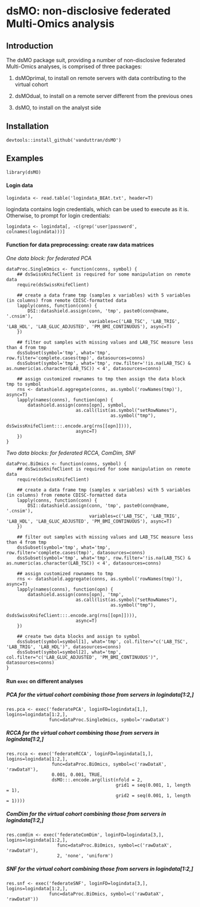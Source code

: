 # dsMO: non-disclosive federated Multi-Omics analysis

## Introduction
The dsMO package suit, providing a number of non-disclosive federated Multi-Omics analyses, is comprised of three packages:

1. dsMOprimal, to install on remote servers with data contributing to the virtual cohort

2. dsMOdual, to install on a remote server different from the previous ones  

3. dsMO, to install on the analyst side


## Installation
```
devtools::install_github('vanduttran/dsMO')
```

## Examples
```
library(dsMO)
```
#### Login data
```
logindata <- read.table('logindata_BEAt.txt', header=T)
```
logindata contains login credentials, which can be used to execute as it is. Otherwise, to prompt for login credentials:
```
logindata <- logindata[, -c(grep('user|password', colnames(logindata)))]
```

#### Function for data preprocessing: create raw data matrices 

_One data block: for federated PCA_
  
```
dataProc.SingleOmics <- function(conns, symbol) {
    ## dsSwissKnifeClient is required for some manipulation on remote data
    require(dsSwissKnifeClient)
    
    ## create a data frame tmp (samples x variables) with 5 variables (in columns) from remote CDISC-formatted data
    lapply(conns, function(conn) {
        DSI::datashield.assign(conn, 'tmp', paste0(conn@name, '.cnsim'), 
                               variables=c('LAB_TSC', 'LAB_TRIG', 'LAB_HDL', 'LAB_GLUC_ADJUSTED', 'PM_BMI_CONTINUOUS'), async=T)
    })
    
    ## filter out samples with missing values and LAB_TSC measure less than 4 from tmp
    dssSubset(symbol='tmp', what='tmp', row.filter='complete.cases(tmp)', datasources=conns)
    dssSubset(symbol='tmp', what='tmp', row.filter='!is.na(LAB_TSC) & as.numeric(as.character(LAB_TSC)) < 4', datasources=conns)
    
    ## assign customized rownames to tmp then assign the data block tmp to symbol
    rns <- datashield.aggregate(conns, as.symbol('rowNames(tmp)'), async=T)
    lapply(names(conns), function(opn) {
        datashield.assign(conns[opn], symbol, 
                          as.call(list(as.symbol("setRowNames"),
                                       as.symbol("tmp"),
                                       dsSwissKnifeClient:::.encode.arg(rns[[opn]]))),
                          async=T)
    })
}
```

_Two data blocks: for federated RCCA, ComDim, SNF_
  
```
dataProc.BiOmics <- function(conns, symbol) {
    ## dsSwissKnifeClient is required for some manipulation on remote data
    require(dsSwissKnifeClient)
    
    ## create a data frame tmp (samples x variables) with 5 variables (in columns) from remote CDISC-formatted data
    lapply(conns, function(conn) {
        DSI::datashield.assign(conn, 'tmp', paste0(conn@name, '.cnsim'), 
                               variables=c('LAB_TSC', 'LAB_TRIG', 'LAB_HDL', 'LAB_GLUC_ADJUSTED', 'PM_BMI_CONTINUOUS'), async=T)
    })
    
    ## filter out samples with missing values and LAB_TSC measure less than 4 from tmp
    dssSubset(symbol='tmp', what='tmp', row.filter='complete.cases(tmp)', datasources=conns)
    dssSubset(symbol='tmp', what='tmp', row.filter='!is.na(LAB_TSC) & as.numeric(as.character(LAB_TSC)) < 4', datasources=conns)
    
    ## assign customized rownames to tmp
    rns <- datashield.aggregate(conns, as.symbol('rowNames(tmp)'), async=T)
    lapply(names(conns), function(opn) {
        datashield.assign(conns[opn], 'tmp', 
                          as.call(list(as.symbol("setRowNames"),
                                       as.symbol("tmp"),
                                       dsdsSwissKnifeClient:::.encode.arg(rns[[opn]]))),
                          async=T)
    })
    
    ## create two data blocks and assign to symbol
    dssSubset(symbol=symbol[1], what='tmp', col.filter="c('LAB_TSC', 'LAB_TRIG', 'LAB_HDL')", datasources=conns)
    dssSubset(symbol=symbol[2], what='tmp', col.filter="c('LAB_GLUC_ADJUSTED', 'PM_BMI_CONTINUOUS')", datasources=conns)
}
```

#### Run `exec` on different analyses


##### PCA for the virtual cohort combining those from servers in logindata[1:2,]
```
res.pca <- exec('federatePCA', loginFD=logindata[1,], logins=logindata[1:2,],
                func=dataProc.SingleOmics, symbol='rawDataX')
```
##### RCCA for the virtual cohort combining those from servers in logindata[1:2,]
```
res.rcca <- exec('federateRCCA', loginFD=logindata[1,], logins=logindata[1:2,],
                 func=dataProc.BiOmics, symbol=c('rawDataX', 'rawDataY'),
                 0.001, 0.001, TRUE, 
                 dsMO:::.encode.arg(list(nfold = 2,
                                         grid1 = seq(0.001, 1, length = 1),
                                         grid2 = seq(0.001, 1, length = 1))))
```
##### ComDim for the virtual cohort combining those from servers in logindata[1:2,]
```
res.comdim <- exec('federateComDim', loginFD=logindata[3,], logins=logindata[1:2,],
                   func=dataProc.BiOmics, symbol=c('rawDataX', 'rawDataY'),
                   2, 'none', 'uniform')
```
##### SNF for the virtual cohort combining those from servers in logindata[1:2,]
```
res.snf <- exec('federateSNF', loginFD=logindata[3,], logins=logindata[1:2,],
                func=dataProc.BiOmics, symbol=c('rawDataX', 'rawDataY'))
```

